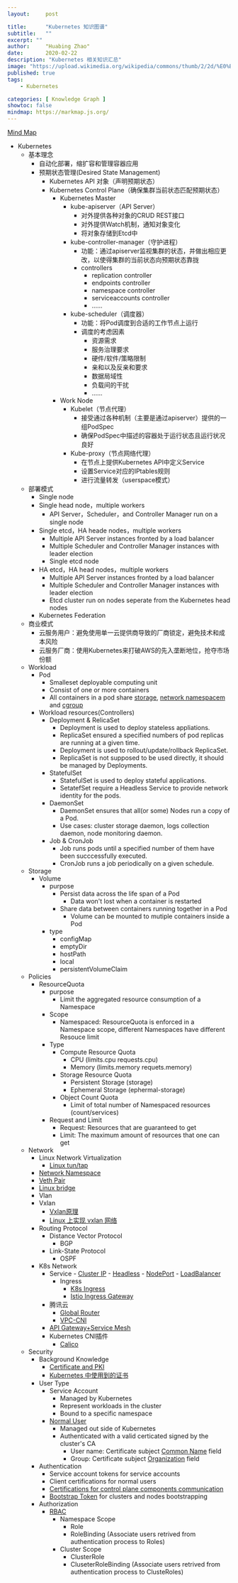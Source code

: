 ```yaml
---
layout:     post

title:      "Kubernetes 知识图谱"
subtitle:   ""
excerpt: ""
author:     "Huabing Zhao"
date:       2020-02-22
description: "Kubernetes 相关知识汇总"
image: "https://upload.wikimedia.org/wikipedia/commons/thumb/2/2d/%E0%B8%AA%E0%B8%B1%E0%B8%99%E0%B9%80%E0%B8%82%E0%B8%B2%E0%B8%8A%E0%B9%89%E0%B8%B2%E0%B8%87%E0%B9%80%E0%B8%9C%E0%B8%B7%E0%B8%AD%E0%B8%81.jpg/2560px-%E0%B8%AA%E0%B8%B1%E0%B8%99%E0%B9%80%E0%B8%82%E0%B8%B2%E0%B8%8A%E0%B9%89%E0%B8%B2%E0%B8%87%E0%B9%80%E0%B8%9C%E0%B8%B7%E0%B8%AD%E0%B8%81.jpg"
published: true
tags:
    - Kubernetes

categories: [ Knowledge Graph ]
showtoc: false
mindmap: https://markmap.js.org/
---
```


[Mind Map](/mindmap/k8s.html)


- Kubernetes
	- 基本理念
		- 自动化部署，缩扩容和管理容器应用
		- 预期状态管理(Desired State Management)
			- Kubernetes API 对象（声明预期状态）
			- Kubernetes Control Plane（确保集群当前状态匹配预期状态）
				- Kubernetes Master
					- kube-apiserver（API Server）
						- 对外提供各种对象的CRUD REST接口
						- 对外提供Watch机制，通知对象变化
						- 将对象存储到Etcd中
					- kube-controller-manager（守护进程）
						- 功能：通过apiserver监视集群的状态，并做出相应更改，以使得集群的当前状态向预期状态靠拢
						- controllers
							- replication controller
							- endpoints controller
							- namespace controller
							- serviceaccounts controller
							- ......
					-  kube-scheduler（调度器）
						- 功能：将Pod调度到合适的工作节点上运行
						- 调度的考虑因素
							- 资源需求
							- 服务治理要求
							- 硬件/软件/策略限制
							- 亲和以及反亲和要求
							- 数据局域性
							- 负载间的干扰
							- ......
				- Work Node
					- Kubelet（节点代理）
						- 接受通过各种机制（主要是通过apiserver）提供的一组PodSpec
						- 确保PodSpec中描述的容器处于运行状态且运行状况良好
					- Kube-proxy（节点网络代理）
						- 在节点上提供Kubernetes API中定义Service
						- 设置Service对应的IPtables规则
						- 进行流量转发（userspace模式）
    - 部署模式
		- Single node
		- Single head node，multiple workers
			- API Server，Scheduler，and Controller Manager run on a single node
		- Single etcd，HA heade nodes，multiple workers
			- Multiple API Server instances fronted by a load balancer
			- Multiple Scheduler and Controller Manager instances with leader election
			- Single etcd node
		- HA etcd，HA head nodes，multiple workers
			- Multiple API Server instances fronted by a load balancer
			- Multiple Scheduler and Controller Manager instances with leader election
			- Etcd cluster run on nodes seperate from the Kubernetes head nodes
		- Kubernetes Federation
	- 商业模式
    	- 云服务用户：避免使用单一云提供商导致的厂商锁定，避免技术和成本风险
    	- 云服务厂商：使用Kubernetes来打破AWS的先入垄断地位，抢夺市场份额
    - Workload
		- Pod
			- Smalleset deployable computing unit
		  	- Consist of one or more containers
		  	- All containers in a pod share [storage](https://kubernetes.io/docs/concepts/storage/volumes/), [network namespacem](https://zhaohuabing.com/post/2020-03-12-linux-network-virtualization/#network-namespace) and [cgroup](https://man7.org/linux/man-pages/man7/cgroups.7.html)
		- Workload resources(Controllers)
			- Deployment & RelicaSet
				- Deployment is used to deploy stateless appliations.
				- ReplicaSet ensured a specified numbers of pod replicas are running at a given time.
				- Deployment is used to rollout/update/rollback ReplicaSet.
				- ReplicaSet is not supposed to be used directly, it should be managed by Deployments.
			- StatefulSet
				- StatefulSet is used to deploy stateful applications.
				- SetatefSet require a Headless Service to provide network identity for the pods.
			- DaemonSet
				- DaemonSet ensures that all(or some) Nodes run a copy of a Pod.
				- Use cases: cluster storage daemon, logs collection daemon, node monitoring daemon.
			- Job & CronJob
				- Job runs pods until a specified number of them have been succcessfully executed.
				- CronJob runs a job periodically on a given schedule.
	- Storage
		- Volume
			- purpose
				- Persist data across the life span of a Pod
					- Data won't lost when a container is restarted
				- Share data between containers running together in a Pod
					- Volume can be mounted to mutiple containers inside a Pod
			- type
				- configMap
				- emptyDir
				- hostPath
				- local
				- persistentVolumeClaim
	- Policies
		- ResourceQuota
			- purpose
				- Limit the aggregated resource consumption of a Namespace
			- Scope
				- Namespaced: ResourceQuota is enforced in a Namespace scope, different Namespaces have different Resouce limit
			- Type
				- Compute Resource Quota
					- CPU (limits.cpu requests.cpu)
					- Memory (limits.memory requets.memory)
				- Storage Resource Quota
					- Persistent Storage (storage)
					- Ephemeral Storage (ephermal-storage)
				- Object Count Quota
					- Limit of total number of Namespaced resources (count/services)
			- Request and Limit
				- Request: Resources that are guaranteed to get
				- Limit: The maximum amount of resources that one can get
	- Network
    	- Linux Network Virtualization
           - [Linux tun/tap](https://zhaohuabing.com/post/2020-02-24-linux-taptun/)
        - [Network Namespace](https://zhaohuabing.com/post/2020-03-12-linux-network-virtualization/#network-namespace)
        - [Veth Pair](https://zhaohuabing.com/post/2020-03-12-linux-network-virtualization/#veth)
        - [Linux bridge](https://zhaohuabing.com/post/2020-03-12-linux-network-virtualization/#bridge)
      - Vlan
      - Vxlan
          - [Vxlan原理](https://cizixs.com/2017/09/25/vxlan-protocol-introduction/)
          - [Linux 上实现 vxlan 网络](https://cizixs.com/2017/09/28/linux-vxlan/)
      - Routing Protocol
        - Distance Vector Protocol
        	- BGP
        - Link-State Protocol
        	- OSPF
      - K8s Network
        - Service
              - [Cluster IP](https://zhaohuabing.com/post/2019-03-29-how-to-choose-ingress-for-service-mesh/#cluster-ip)
              - [Headless](https://kubernetes.io/zh/docs/concepts/services-networking/service/#headless-services)
              - [NodePort](https://zhaohuabing.com/post/2019-03-29-how-to-choose-ingress-for-service-mesh/#nodeport)
              - [LoadBalancer](https://zhaohuabing.com/post/2019-03-29-how-to-choose-ingress-for-service-mesh/#loadbalancer)
          - Ingress
              - [K8s Ingress](https://zhaohuabing.com/post/2019-03-29-how-to-choose-ingress-for-service-mesh/#k8s-ingress)
              - [Istio Ingress Gateway](https://zhaohuabing.com/post/2019-03-29-how-to-choose-ingress-for-service-mesh/#istio-gateway)
		- 腾讯云
	      - [Global Router](https://zhaohuabing.com/post/2021-03-24-tke-network-mode/#global-router-%E6%A8%A1%E5%BC%8F)
		  - [VPC-CNI](https://zhaohuabing.com/post/2021-03-24-tke-network-mode/#vpc-cni-%E7%BD%91%E7%BB%9C%E6%A8%A1%E5%BC%8F)
        - [API Gateway+Service Mesh](https://zhaohuabing.com/post/2019-03-29-how-to-choose-ingress-for-service-mesh/#api-gateway--sidecar-proxy)
        - Kubernetes CNI插件
    		- [Calico](https://www.lijiaocn.com/%E9%A1%B9%E7%9B%AE/2017/04/11/calico-usage.html)
	- Security
		- Background Knowledge
    		- [Certificate and PKI](https://zhaohuabing.com/post/2020-03-19-pki/)
			- [Kubernetes 中使用到的证书](https://zhaohuabing.com/post/2020-05-19-k8s-certificate/)
		- User Type
			- Service Account
				- Managed by Kubernetes
				- Represent workloads in the cluster
				- Bound to a specific namespace
			- [Normal User](https://kubernetes.io/docs/reference/access-authn-authz/certificate-signing-requests/#normal-user)
				- Managed out side of Kubernetes
				- Authenticated with a valid certicated signed by the cluster's CA
					- User name: Certificate subject [Common Name](https://docs.oracle.com/cd/E24191_01/common/tutorials/authz_cert_attributes.html) field
					- Group: Certificate subject [Organization](https://docs.oracle.com/cd/E24191_01/common/tutorials/authz_cert_attributes.html) field
		- Authentication
			- Service account tokens for service accounts
			- Client certifications for normal users
			- [Certifications for control plane components communication](https://zhaohuabing.com/post/2020-05-19-k8s-certificate/#service-account--%E8%AF%81%E4%B9%A6)
			- [Bootstrap Token](https://zhaohuabing.com/post/2020-05-19-k8s-certificate/#%E4%BD%BF%E7%94%A8-tls-bootstrapping-%E7%AE%80%E5%8C%96-kubelet-%E8%AF%81%E4%B9%A6%E5%88%B6%E4%BD%9C) for clusters and nodes bootstrapping
		- Authorization
			- [RBAC](https://kubernetes.io/docs/reference/access-authn-authz/rbac/)
				- Namespace Scope
					- Role
					- RoleBinding (Associate users retrived from authentication process to Roles)
				- Cluster Scope
					- ClusterRole
					- CluseterRoleBinding (Associate users retrived from authentication process to ClusteRoles)
